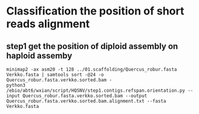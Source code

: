 # Classification the position of short reads alignment

## step1 get the position of diploid assembly on haploid assemby
```
minimap2 -ax asm20 -t 128 ../01.scaffolding/Quercus_robur.fasta Verkko.fasta | samtools sort -@24 -o Quercus_robur.fasta.verkko.sorted.bam -
python3 /ebio/abt6/wxian/script/HQSNV/step1.contigs.refspan.orientation.py --input Quercus_robur.fasta.verkko.sorted.bam --output Quercus_robur.fasta.verkko.sorted.bam.alignment.txt --fasta Verkko.fasta
```
